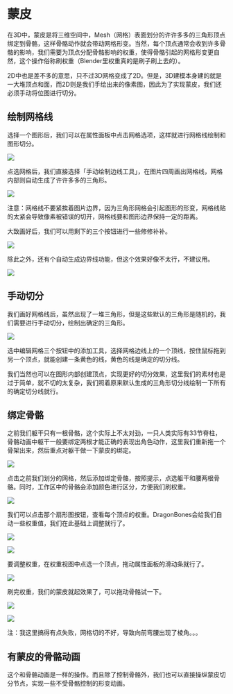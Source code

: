 # 蒙皮

在3D中，蒙皮是将三维空间中，Mesh（网格）表面划分的许许多多的三角形顶点绑定到骨骼，这样骨骼动作就会带动网格形变。当然，每个顶点通常会收到许多骨骼的影响，我们需要为顶点分配骨骼影响的权重，使得骨骼引起的网格形变更自然，这个操作俗称刷权重（Blender里权重真的是刷子刷上去的）。

2D中也是差不多的意思，只不过3D网格变成了2D。但是，3D建模本身建的就是一大堆顶点和面，而2D则是我们手绘出来的像素图，因此为了实现蒙皮，我们还必须手动将位图进行切分。

## 绘制网格线

选择一个图形后，我们可以在属性面板中点击网格选项，这样就进行网格线绘制和图形切分。

![](res/1.png)

点选网格后，我们直接选择「手动绘制边线工具」，在图片四周画出网格线，网格内部则自动生成了许许多多的三角形。

![](res/2.png)

注意：网格线不要紧挨着图片边界，因为三角形网格会引起图形的形变，网格线贴的太紧会导致像素被错误的切开，网格线要和图形边界保持一定的距离。

大致画好后，我们可以用剩下的三个按钮进行一些修修补补。

![](res/3.png)

除此之外，还有个自动生成边界线功能，但这个效果好像不太行，不建议用。

![](res/4.png)

## 手动切分

我们画好网格线后，虽然出现了一堆三角形，但是这些默认的三角形是随机的，我们需要进行手动切分，绘制出确定的三角形。

![](res/5.png)

选中编辑网格三个按钮中的添加工具，选择网格边线上的一个顶线，按住鼠标拖到另一个顶点，就能创建一条黄色的线，黄色的线是确定的切分线。

我们当然也可以在图形内部创建顶点，实现更好的切分效果，这里我们的素材也是过于简单，就不切的太复杂，我们照着原来默认生成的三角形切分线绘制一下所有的确定切分线就行。

## 绑定骨骼

之前我们躯干只有一根骨骼，这个实际上不太对劲，一只人类实际有33节脊柱，骨骼动画中躯干一般要绑定两根才能正确的表现出角色动作，这里我们重新拖一个骨架出来，然后重点对躯干做一下蒙皮的绑定。

![](res/6.png)

点击之前我们划分的网格，然后添加绑定骨骼，按照提示，点选躯干和腰两根骨骼。同时，工作区中的骨骼会添加颜色进行区分，方便我们刷权重。

![](res/7.png)

我们可以点击那个扇形图按钮，查看每个顶点的权重。DragonBones会给我们自动一些权重值，我们在此基础上调整就行了。

![](res/8.png)

![](res/9.png)

要调整权重，在权重视图中点选一个顶点，拖动属性面板的滑动条就行了。

![](res/10.png)

刷完权重，我们的蒙皮就起效果了，可以拖动骨骼试一下。

![](res/11.png)

![](res/12.png)

注：我这里搞得有点失败，网格切的不好，导致向前弯腰出现了棱角。。。

## 有蒙皮的骨骼动画

这个和骨骼动画是一样的操作。而且除了控制骨骼外，我们也可以直接操纵蒙皮切分节点，实现一些不受骨骼控制的形变动画。
